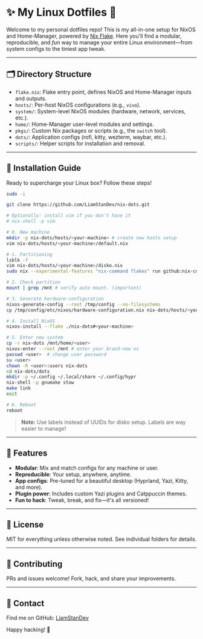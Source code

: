 # ✨ My Linux Dotfiles 👑

Welcome to my personal dotfiles repo! This is my all-in-one setup for NixOS and Home-Manager, powered by [Nix Flake](https://nixos.wiki/wiki/Flakes). Here you'll find a modular, reproducible, and *fun* way to manage your entire Linux environment—from system configs to the tiniest app tweak.

---

## 🗂️ Directory Structure

- `flake.nix`: Flake entry point, defines NixOS and Home-Manager inputs and outputs.
- `hosts/`: Per-host NixOS configurations (e.g., `vivo`).
- `system/`: System-level NixOS modules (hardware, network, services, etc.).
- `home/`: Home-Manager user-level modules and settings.
- `pkgs/`: Custom Nix packages or scripts (e.g., the `switch` tool).
- `dots/`: Application configs (rofi, kitty, wezterm, waybar, etc.).
- `scripts/`: Helper scripts for installation and removal.


---

## 🚀 Installation Guide

Ready to supercharge your Linux box? Follow these steps!

```bash
sudo -i

git clone https://github.com/LiamStanDev/nix-dots.git

# Optionally: install vim if you don't have it
# nix-shell -p vim

# 0. New machine
mkdir -p nix-dots/hosts/<your-machine> # create new hosts setup
vim nix-dots/hosts/<your-machine>/default.nix

# 1. Partitioning
lsblk -f
vim nix-dots/hosts/<your-machine>/disko.nix
sudo nix --experimental-features "nix-command flakes" run github:nix-community/disko/latest -- --mode destroy,format,mount nix-dots/hosts/<your-machine>/disko.nix

# 2. Check partition
mount | grep /mnt # verify auto mount. (important)

# 3. Generate hardware-configuration
nixos-generate-config --root /tmp/config --no-filesystems
cp /tmp/config/etc/nixos/hardware-configuration.nix nix-dots/hosts/<your-machine>

# 4. Install NixOS
nixos-install --flake ./nix-dots#<your-machine>

# 5. Enter new system
cp -r nix-dots /mnt/home/<user>
nixos-enter --root /mnt # enter your brand-new os
passwd <user>  # change user password
su <user>
chown -R <user>:users nix-dots
cd nix-dots/dots
mkdir -p ~/.config ~/.local/share ~/.config/hypr
nix-shell -p gnumake stow
make link
exit 

# 6. Reboot
reboot
```

> **Note:** Use labels instead of UUIDs for disko setup. Labels are way easier to manage!

---

## 🎉 Features

- **Modular**: Mix and match configs for any machine or user.
- **Reproducible**: Your setup, anywhere, anytime.
- **App configs**: Pre-tuned for a beautiful desktop (Hyprland, Yazi, Kitty, and more).
- **Plugin power**: Includes custom Yazi plugins and Catppuccin themes.
- **Fun to hack**: Tweak, break, and fix—it's all versioned!

---

## 📝 License

MIT for everything unless otherwise noted. See individual folders for details.

---

## 🤝 Contributing

PRs and issues welcome! Fork, hack, and share your improvements.

---

## 💬 Contact

Find me on GitHub: [LiamStanDev](https://github.com/LiamStanDev)

Happy hacking! 🚀
